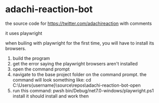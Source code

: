 # adachi-reaction-bot
 
the source code for https://twitter.com/adachireaction with comments


it uses playwright

when builing with playwright for the first time, you will have to install its browsers.

1. build the program
2. get the error saying the playwright browsers aren't installed
3. open the command prompt
4. navigate to the base project folder on the command prompt. the command will look something like: cd C:\Users\{username}\source\repos\adachi-reaction-bot-open
5. run this command: pwsh bin/Debug/net7.0-windows/playwright.ps1 install
it should install and work then